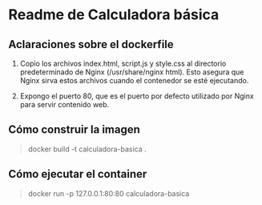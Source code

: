 # Readme de Calculadora básica

## Aclaraciones sobre el dockerfile

1. Copio los archivos index.html, script.js y style.css al directorio predeterminado de Nginx (/usr/share/nginx html). Esto asegura que Nginx sirva estos archivos cuando el contenedor se esté ejecutando.

2. Expongo el puerto 80, que es el puerto por defecto utilizado por Nginx para servir contenido web.

## Cómo construir la imagen

> docker build -t calculadora-basica .

## Cómo ejecutar el container

> docker run -p 127.0.0.1:80:80 calculadora-basica

